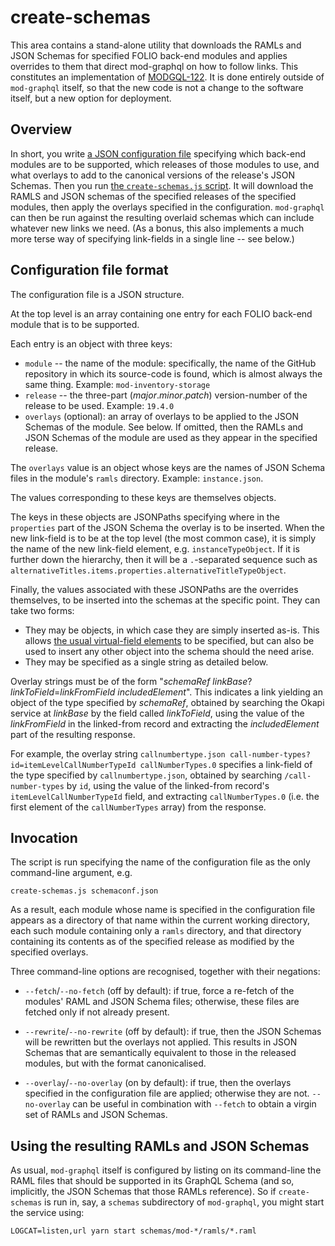 # create-schemas

This area contains a stand-alone utility that downloads the RAMLs and JSON Schemas for specified FOLIO back-end modules and applies overrides to them that direct mod-graphql on how to follow links. This constitutes an implementation of [MODGQL-122](https://issues.folio.org/browse/MODGQL-122). It is done entirely outside of `mod-graphql` itself, so that the new code is not a change to the software itself, but a new option for deployment.


## Overview

In short, you write [a JSON configuration file](schemaconf.json) specifying which back-end modules are to be supported, which releases of those modules to use, and what overlays to add to the canonical versions of the release's JSON Schemas. Then you run [the `create-schemas.js` script](create-schemas.js). It will download the RAMLS and JSON schemas of the specified releases of the specified modules, then apply the overlays specified in the configuration. `mod-graphql` can then be run against the resulting overlaid schemas which can include whatever new links we need. (As a bonus, this also implements a much more terse way of specifying link-fields in a single line -- see below.)


## Configuration file format

The configuration file is a JSON structure.

At the top level is an array containing one entry for each FOLIO back-end module that is to be supported.

Each entry is an object with three keys:
* `module` -- the name of the module: specifically, the name of the GitHub repository in which its source-code is found, which is almost always the same thing. Example: `mod-inventory-storage`
* `release` -- the three-part (_major_._minor_._patch_) version-number of the release to be used. Example: `19.4.0`
* `overlays` (optional): an array of overlays to be applied to the JSON Schemas of the module. See below. If omitted, then the RAMLs and JSON Schemas of the module are used as they appear in the specified release.

The `overlays` value is an object whose keys are the names of JSON Schema files in the module's `ramls` directory. Example: `instance.json`.

The values corresponding to these keys are themselves objects.

The keys in these objects are JSONPaths specifying where in the `properties` part of the JSON Schema the overlay is to be inserted. When the new link-field is to be at the top level (the most common case), it is simply the name of the new link-field element, e.g. `instanceTypeObject`. If it is further down the hierarchy, then it will be a `.`-separated sequence such as `alternativeTitles.items.properties.alternativeTitleTypeObject`.

Finally, the values associated with these JSONPaths are the overrides themselves, to be inserted into the schemas at the specific point. They can take two forms:
* They may be objects, in which case they are simply inserted as-is. This allows [the usual virtual-field elements](../src/autogen/README.md#option-1-json-schema-extensions) to be specified, but can also be used to insert any other object into the schema should the need arise.
* They may be specified as a single string as detailed below.

Overlay strings must be of the form "_schemaRef_ _linkBase_?_linkToField_=_linkFromField_ _includedElement_". This indicates a link yielding an object of the type specified by _schemaRef_, obtained by searching the Okapi service at _linkBase_ by the field called _linkToField_, using the value of the _linkFromField_ in the linked-from record and extracting the _includedElement_ part of the resulting response.

For example, the overlay string `callnumbertype.json call-number-types?id=itemLevelCallNumberTypeId callNumberTypes.0` specifies a link-field of the type specified by `callnumbertype.json`, obtained by searching `/call-number-types` by `id`, using the value of the linked-from record's `itemLevelCallNumberTypeId` field, and extracting `callNumberTypes.0` (i.e. the first element of the `callNumberTypes` array) from the response.


## Invocation

The script is run specifying the name of the configuration file as the only command-line argument, e.g.

	create-schemas.js schemaconf.json

As a result, each module whose name is specified in the configuration file appears as a directory of that name within the current working directory, each such module containing only a `ramls` directory, and that directory containing its contents as of the specified release as modified by the specified overlays.

Three command-line options are recognised, together with their negations:

* `--fetch`/`--no-fetch` (off by default): if true, force a re-fetch of the modules' RAML and JSON Schema files; otherwise, these files are fetched only if not already present.

* `--rewrite`/`--no-rewrite` (off by default): if true, then the JSON Schemas will be rewritten but the overlays not applied. This results in JSON Schemas that are semantically equivalent to those in the released modules, but with the format canonicalised.

* `--overlay`/`--no-overlay` (on by default): if true, then the overlays specified in the configuration file are applied; otherwise they are not. `--no-overlay` can be useful in combination with `--fetch` to obtain a virgin set of RAMLs and JSON Schemas.


## Using the resulting RAMLs and JSON Schemas

As usual, `mod-graphql` itself is configured by listing on its command-line the RAML files that should be supported in its GraphQL Schema (and so, implicitly, the JSON Schemas that those RAMLs reference). So if `create-schemas` is run in, say, a `schemas` subdirectory of `mod-graphql`, you might start the service using:

	LOGCAT=listen,url yarn start schemas/mod-*/ramls/*.raml

